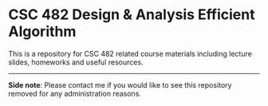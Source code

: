 # CSC 482 Design & Analysis Efficient Algorithm

This is a repository for CSC 482 related course materials including lecture slides, homeworks and useful resources. 

---
**Side note**: Please contact me if you would like to see this repository removed for any administration reasons.
